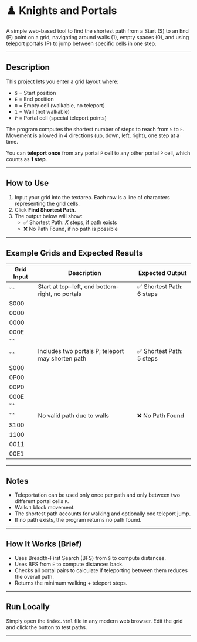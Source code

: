 # ♟️ Knights and Portals

A simple web-based tool to find the shortest path from a Start (S) to an End (E) point on a grid, navigating around walls (1), empty spaces (0), and using teleport portals (P) to jump between specific cells in one step.

---

## Description

This project lets you enter a grid layout where:

- `S` = Start position
- `E` = End position
- `0` = Empty cell (walkable, no teleport)
- `1` = Wall (not walkable)
- `P` = Portal cell (special teleport points)

The program computes the shortest number of steps to reach from `S` to `E`. Movement is allowed in 4 directions (up, down, left, right), one step at a time.

You can **teleport once** from any portal `P` cell to any other portal `P` cell, which counts as **1 step**.

---

## How to Use

1. Input your grid into the textarea. Each row is a line of characters representing the grid cells.
2. Click **Find Shortest Path**.
3. The output below will show:
   - ✅ Shortest Path: *X* steps, if path exists
   - ❌ No Path Found, if no path is possible

---

## Example Grids and Expected Results

| Grid Input                   | Description                      | Expected Output              |
|-----------------------------|--------------------------------|-----------------------------|
| ```                         | Start at top-left, end bottom-right, no portals | ✅ Shortest Path: 6 steps    |
| S000                        |                                |                             |
| 0000                        |                                |                             |
| 0000                        |                                |                             |
| 000E                        |                                |                             |
| ```                         |                                |                             |
| ```                         | Includes two portals P; teleport may shorten path | ✅ Shortest Path: 5 steps    |
| S000                        |                                |                             |
| 0P00                        |                                |                             |
| 00P0                        |                                |                             |
| 000E                        |                                |                             |
| ```                         |                                |                             |
| ```                         | No valid path due to walls     | ❌ No Path Found             |
| S100                        |                                |                             |
| 1100                        |                                |                             |
| 0011                        |                                |                             |
| 00E1                        |                                |                             |

---

## Notes

- Teleportation can be used only once per path and only between two different portal cells `P`.
- Walls `1` block movement.
- The shortest path accounts for walking and optionally one teleport jump.
- If no path exists, the program returns no path found.

---

## How It Works (Brief)

- Uses Breadth-First Search (BFS) from `S` to compute distances.
- Uses BFS from `E` to compute distances back.
- Checks all portal pairs to calculate if teleporting between them reduces the overall path.
- Returns the minimum walking + teleport steps.

---

## Run Locally

Simply open the `index.html` file in any modern web browser. Edit the grid and click the button to test paths.

---

